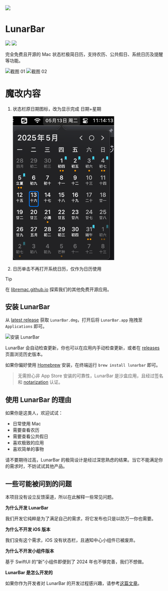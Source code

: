 <img src="./Icon.png" width="96">

# LunarBar

[![](https://img.shields.io/badge/Platform-macOS_14.0+-blue?color=007bff)](https://github.com/LunarBar-app/LunarBar/releases/latest) [![](https://github.com/LunarBar-app/LunarBar/actions/workflows/build-and-test.yml/badge.svg?branch=main)](https://github.com/LunarBar-app/LunarBar/actions/workflows/build-and-test.yml)

完全免费且开源的 Mac 状态栏极简日历，支持农历、公共假日、系统日历及提醒等功能。

<img src="./Screenshots/01.png" width="320" alt="截图 01"> <img src="./Screenshots/02.png" width="320" alt="截图 02">

# 魔改内容
1. 状态栏原日期图标，改为显示完成 日期+星期

   <img src="./Screenshots/04.png" width="320" alt="截图 04">

2. 日历单击不再打开系统日历，仅作为日历使用

> [!TIP]
> 在 [libremac.github.io](https://libremac.github.io/) 探索我们的其他免费开源应用。

## 安装 LunarBar

从 <a href="https://github.com/LunarBar-app/LunarBar/releases/latest" target="_blank">latest release</a> 获取 `LunarBar.dmg`，打开后将 `LunarBar.app` 拖拽至 `Applications` 即可。

<img src="./Screenshots/03.png" width="540" alt="安装 LunarBar">

LunarBar 会自动检查更新，你也可以在应用内手动检查更新，或者在 [releases](https://github.com/LunarBar-app/LunarBar/releases) 页面浏览历史版本。

如果你偏好使用 [Homebrew](https://brew.sh/) 安装，在终端运行 `brew install lunarbar` 即可。

> 无需担心非 App Store 安装的可靠性，LunarBar 是沙盒应用，且经过签名和 [notarization](https://developer.apple.com/documentation/security/notarizing_macos_software_before_distribution) 认证。

## 使用 LunarBar 的理由

如果你是这类人，欢迎试试：

- 日常使用 Mac  
- 需要查看农历
- 需要查看公共假日
- 喜欢极致的应用
- 喜欢简单的事物

请不要期待过高，LunarBar 的极简设计是经过深思熟虑的结果。当它不能满足你的需求时，不妨试试其他产品。

## 一些可能被问到的问题

本项目没有设立反馈渠道，所以在此解释一些常见问题。

**为什么开发 LunarBar**

我们开发它纯粹是为了满足自己的需求，将它发布也只是以防万一你也需要。

**为什么不开发 iOS 版本**

我们没有这个需求，iOS 没有状态栏，且通知中心小组件已被废弃。

**为什么不开发小组件版本**

基于 SwiftUI 的“新”小组件即便到了 2024 年也不够完善，我们不想做。

**LunarBar 是怎么开发的**

如果你作为开发者对 LunarBar 的开发过程感兴趣，请参考[这篇文章](./DEV.md)。
